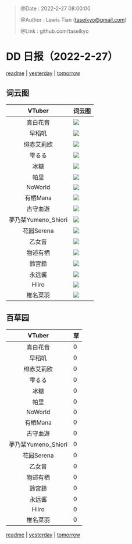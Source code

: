 > @Date    : 2022-2-27 08:00:00
>
> @Author  : Lewis Tian (taseikyo@gmail.com)
>
> @Link    : github.com/taseikyo

# DD 日报（2022-2-27）

[readme](../README.md) | [yesterday](2022-2-26.md) | [tomorrow](2022-2-28.md)

## 词云图

|VTuber|词云图|
|:-:|-|
|真白花音|![](../../images/daily/21402309_2022-2-27_purge_wordcloud.png)|
|早稻叽|![](../../images/daily/41682_2022-2-27_purge_wordcloud.png)|
|绯赤艾莉欧|![](../../images/daily/21396545_2022-2-27_purge_wordcloud.png)|
|雫るる|![](../../images/daily/21013446_2022-2-27_purge_wordcloud.png)|
|冰糖|![](../../images/daily/876396_2022-2-27_purge_wordcloud.png)|
|帕里|![](../../images/daily/4895312_2022-2-27_purge_wordcloud.png)|
|NoWorld|![](../../images/daily/21448649_2022-2-27_purge_wordcloud.png)|
|有栖Mana|![](../../images/daily/6542258_2022-2-27_purge_wordcloud.png)|
|古守血遊|![](../../images/daily/8725120_2022-2-27_purge_wordcloud.png)|
|夢乃栞Yumeno_Shiori|![](../../images/daily/14052636_2022-2-27_purge_wordcloud.png)|
|花园Serena|![](../../images/daily/14327465_2022-2-27_purge_wordcloud.png)|
|乙女音|![](../../images/daily/21320551_2022-2-27_purge_wordcloud.png)|
|物述有栖|![](../../images/daily/21449083_2022-2-27_purge_wordcloud.png)|
|鈴宮鈴|![](../../images/daily/21685677_2022-2-27_purge_wordcloud.png)|
|永远酱|![](../../images/daily/21701071_2022-2-27_purge_wordcloud.png)|
|Hiiro|![](../../images/daily/21919321_2022-2-27_purge_wordcloud.png)|
|椎名菜羽|![](../../images/daily/22347054_2022-2-27_purge_wordcloud.png)|

## 百草园

|VTuber|草|
|:-:|-|
|真白花音|0|
|早稻叽|0|
|绯赤艾莉欧|0|
|雫るる|0|
|冰糖|0|
|帕里|0|
|NoWorld|0|
|有栖Mana|0|
|古守血遊|0|
|夢乃栞Yumeno_Shiori|0|
|花园Serena|0|
|乙女音|0|
|物述有栖|0|
|鈴宮鈴|0|
|永远酱|0|
|Hiiro|0|
|椎名菜羽|0|

[readme](../README.md) | [yesterday](2022-2-26.md) | [tomorrow](2022-2-28.md)
